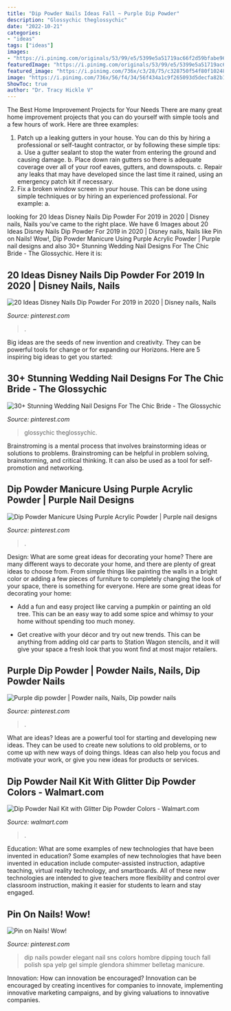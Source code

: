 ```yaml
---
title: "Dip Powder Nails Ideas Fall ~ Purple Dip Powder"
description: "Glossychic theglossychic"
date: "2022-10-21"
categories:
- "ideas"
tags: ["ideas"]
images:
- "https://i.pinimg.com/originals/53/99/e5/5399e5a51719ac66f2d59bfabe96b3e0.jpg"
featuredImage: "https://i.pinimg.com/originals/53/99/e5/5399e5a51719ac66f2d59bfabe96b3e0.jpg"
featured_image: "https://i.pinimg.com/736x/c3/28/75/c328750f54f80f1024821112f4a0461a.jpg"
image: "https://i.pinimg.com/736x/56/f4/34/56f434a1c9f265093d5decfa82b13db8.jpg"
ShowToc: true
author: "Dr. Tracy Hickle V"
---
```



The Best Home Improvement Projects for Your Needs
There are many great home improvement projects that you can do yourself with simple tools and a few hours of work. Here are three examples: 
1. Patch up a leaking gutters in your house. You can do this by hiring a professional or self-taught contractor, or by following these simple tips: 
a. Use a gutter sealant to stop the water from entering the ground and causing damage. 
b. Place down rain gutters so there is adequate coverage over all of your roof eaves, gutters, and downspouts. 
c. Repair any leaks that may have developed since the last time it rained, using an emergency patch kit if necessary.
2. Fix a broken window screen in your house. This can be done using simple techniques or by hiring an experienced professional. For example: 
a.

	

		
looking for 20 Ideas Disney Nails Dip Powder For 2019 in 2020 | Disney nails, Nails you've came to the right place. We have 6 Images about 20 Ideas Disney Nails Dip Powder For 2019 in 2020 | Disney nails, Nails like Pin on Nails! Wow!, Dip Powder Manicure Using Purple Acrylic Powder | Purple nail designs and also 30+ Stunning Wedding Nail Designs For The Chic Bride - The Glossychic. Here it is:
		
    
## 20 Ideas Disney Nails Dip Powder For 2019 In 2020 | Disney Nails, Nails

<img loading=lazy src="https://i.pinimg.com/736x/56/f4/34/56f434a1c9f265093d5decfa82b13db8.jpg" onerror="this.onerror=null;this.src='https://tse4.mm.bing.net/th?id=OIP.B5rAvLN0GyE8v5FT642RYwAAAA&amp;pid=15.1';" alt="20 Ideas Disney Nails Dip Powder For 2019 in 2020 | Disney nails, Nails">

_Source: pinterest.com_

>. 

	

Big ideas are the seeds of new invention and creativity. They can be powerful tools for change or for expanding our Horizons. Here are 5 inspiring big ideas to get you started: 

    
## 30+ Stunning Wedding Nail Designs For The Chic Bride - The Glossychic

<img loading=lazy src="https://i.pinimg.com/736x/c3/28/75/c328750f54f80f1024821112f4a0461a.jpg" onerror="this.onerror=null;this.src='https://tse2.mm.bing.net/th?id=OIP.sdG6URDcorvPL_R12VifjgHaHW&amp;pid=15.1';" alt="30+ Stunning Wedding Nail Designs For The Chic Bride - The Glossychic">

_Source: pinterest.com_

>glossychic theglossychic. 

	

Brainstroming is a mental process that involves brainstorming ideas or solutions to problems. Brainstroming can be helpful in problem solving, brainstorming, and critical thinking. It can also be used as a tool for self-promotion and networking.

    
## Dip Powder Manicure Using Purple Acrylic Powder | Purple Nail Designs

<img loading=lazy src="https://i.pinimg.com/736x/9d/e7/5f/9de75f977390ce8a5e91f90b249bf449.jpg" onerror="this.onerror=null;this.src='https://tse3.mm.bing.net/th?id=OIP.Q2kZH-ygrA5A5RkZ8pEDtwHaJf&amp;pid=15.1';" alt="Dip Powder Manicure Using Purple Acrylic Powder | Purple nail designs">

_Source: pinterest.com_

>. 

	

Design: What are some great ideas for decorating your home?
There are many different ways to decorate your home, and there are plenty of great ideas to choose from. From simple things like painting the walls in a bright color or adding a few pieces of furniture to completely changing the look of your space, there is something for everyone. Here are some great ideas for decorating your home: 
- Add a fun and easy project like carving a pumpkin or painting an old tree. This can be an easy way to add some spice and whimsy to your home without spending too much money. 

- Get creative with your décor and try out new trends. This can be anything from adding old car parts to Station Wagon stencils, and it will give your space a fresh look that you wont find at most major retailers.

    
## Purple Dip Powder | Powder Nails, Nails, Dip Powder Nails

<img loading=lazy src="https://i.pinimg.com/originals/53/99/e5/5399e5a51719ac66f2d59bfabe96b3e0.jpg" onerror="this.onerror=null;this.src='https://tse2.mm.bing.net/th?id=OIP.XhlowuaYJj_XEIL7wWkM7gHaJ4&amp;pid=15.1';" alt="Purple dip powder | Powder nails, Nails, Dip powder nails">

_Source: pinterest.com_

>. 

	

What are ideas?
Ideas are a powerful tool for starting and developing new ideas. They can be used to create new solutions to old problems, or to come up with new ways of doing things. Ideas can also help you focus and motivate your work, or give you new ideas for products or services.

    
## Dip Powder Nail Kit With Glitter Dip Powder Colors - Walmart.com

<img loading=lazy src="https://i5.walmartimages.com/asr/0a9d3657-d911-4fc4-9e8b-86d435027518.466bea3d8d54317150db933051b7156f.jpeg" onerror="this.onerror=null;this.src='https://tse1.mm.bing.net/th?id=OIP.irLtamd9pKVMQP-7NonmlwHaHa&amp;pid=15.1';" alt="Dip Powder Nail Kit with Glitter Dip Powder Colors - Walmart.com">

_Source: walmart.com_

>. 

	

Education: What are some examples of new technologies that have been invented in education?
Some examples of new technologies that have been invented in education include computer-assisted instruction, adaptive teaching, virtual reality technology, and smartboards. All of these new technologies are intended to give teachers more flexibility and control over classroom instruction, making it easier for students to learn and stay engaged.

    
## Pin On Nails! Wow!

<img loading=lazy src="https://i.pinimg.com/736x/ea/12/44/ea12443a8bda6038b2cbde19ad52c316.jpg" onerror="this.onerror=null;this.src='https://tse4.mm.bing.net/th?id=OIP.oQyP4fhrvQuZWrp3rnEl4QHaJ3&amp;pid=15.1';" alt="Pin on Nails! Wow!">

_Source: pinterest.com_

>dip nails powder elegant nail sns colors hombre dipping touch fall polish spa yelp gel simple glendora shimmer belletag manicure. 

	

Innovation: How can innovation be encouraged?
Innovation can be encouraged by creating incentives for companies to innovate, implementing innovative marketing campaigns, and by giving valuations to innovative companies.

